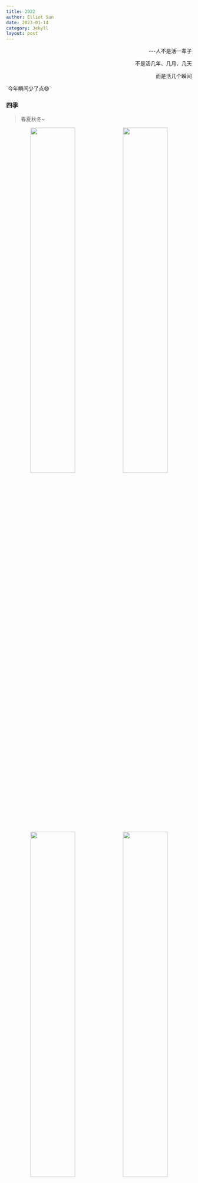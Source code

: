 ```yaml
---
title: 2022
author: Elliot Sun
date: 2023-01-14
category: Jekyll
layout: post
---
```

<p align="right">---人不是活一辈子</p>
<p align="right">不是活几年、几月、几天</p>
<p align="right">而是活几个瞬间</p>
`今年瞬间少了点😅` 

### 四季
> 春夏秋冬~
<center>
    <img src = "https://i.328888.xyz/2023/01/15/2OqTA.jpeg" 
    width = "49%">
    <img src = "https://i.328888.xyz/2023/01/15/2bV9V.jpeg" 
    width = "49%">
    <img src = "https://i.328888.xyz/2023/01/15/2OQ2J.jpeg" 
    width = "49%">
    <img src = "https://i.328888.xyz/2023/01/15/2OTdX.jpeg" 
    width = "49%">
    <br>
    春天的玉渊潭、夏天的百航、秋天的天眼、冬天的颐和园...
</center>

### 吃喝
> 吃饭不积极，思想有问题。探店探店！😋
<center>
    <img src = "https://i.328888.xyz/2023/01/15/24t7z.jpeg" 
    width = "49%">
    <img src = "https://i.328888.xyz/2023/01/15/24Dqb.jpeg" 
    width = "49%">
    <img src = "https://i.328888.xyz/2023/01/15/2yOlt.jpeg" 
    width = "49%">
    <img src = "https://i.328888.xyz/2023/01/15/2y2QX.jpeg" 
    width = "49%">
    <br>
    (火烧云yyds！
</center>

### 玩乐
> 梅球王夺冠啦😭我也从研会退休咯
<center>
    <img src = "https://i.328888.xyz/2023/01/15/2bZWo.jpeg" 
    width = "62.9%">
    <img src = "https://i.328888.xyz/2023/01/15/2bCpL.jpeg" 
    width = "35.5%">
    <img src = "https://i.328888.xyz/2023/01/15/2bXhP.jpeg" 
    width = "49%">
    <img src = "https://i.328888.xyz/2023/01/15/2bxZX.jpeg" 
    width = "49%">
    <img src = "https://i.328888.xyz/2023/01/15/2beac.jpeg" 
    width = "56%">
    <img src = "https://i.328888.xyz/2023/01/15/2bBrC.jpeg" 
    width = "42%">
    <br>
    还有这么多年第一次在家过生日🎂
</center>

### 书影音
![午夜巴黎](https://i.328888.xyz/2023/01/15/2Nmlt.jpeg)

> 年度最喜欢的书Top3↓  

 - [x] 女孩之城
 - [x] 献给阿尔吉侬的花束
 - [x] 失乐园

> 年度最喜欢的电影Top3↓  

 - [x] 偶然与想象
 - [x] 追随
 - [x] 花束般的恋爱

> 年度最喜欢的音乐Top3↓  

 - [x] 钟无艳
 - [x] As it was
 - [x] Blinding Lights

### 生活碎片
> 生活如此多娇？
<center>
    <img src = "https://i.328888.xyz/2023/01/15/2HTlx.jpeg" 
    width = "55.8%">
    <img src = "https://i.328888.xyz/2023/01/15/2OV8y.jpeg" 
    width = "42%">
    <img src = "https://i.328888.xyz/2023/01/15/2ORyb.jpeg" 
    width = "49%">
    <img src = "https://i.328888.xyz/2023/01/15/2Oc8q.jpeg" 
    width = "49%">
    <br>
    (😁
</center>

### 写博客
> 为什么要写博客呢😑

当然是简历上要贴github和个人主页啊！！！💢

[About this blog](https://sun1f.github.io/jekyll-gitbook/pages/about)

<p align="right">Elliot</p>
<p align="right">2023.1.14</p>